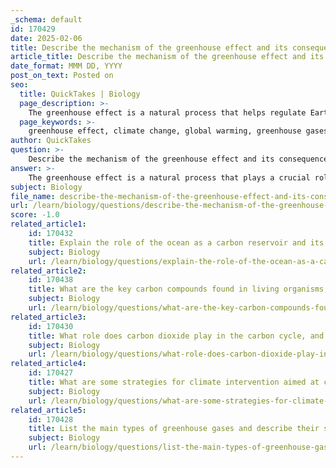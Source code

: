```yaml
---
_schema: default
id: 170429
date: 2025-02-06
title: Describe the mechanism of the greenhouse effect and its consequences on Earth's climate.
article_title: Describe the mechanism of the greenhouse effect and its consequences on Earth's climate.
date_format: MMM DD, YYYY
post_on_text: Posted on
seo:
  title: QuickTakes | Biology
  page_description: >-
    The greenhouse effect is a natural process that helps regulate Earth's climate by trapping heat from the Sun. However, human activities have increased greenhouse gas concentrations, leading to global warming and significant climate changes with serious consequences for ecosystems and human survival.
  page_keywords: >-
    greenhouse effect, climate change, global warming, greenhouse gases, carbon dioxide, methane, nitrous oxide, infrared radiation, human activities, fossil fuels, deforestation, weather patterns, extreme weather, sea level rise, ecological impact, environmental consequences
author: QuickTakes
question: >-
    Describe the mechanism of the greenhouse effect and its consequences on Earth's climate.
answer: >-
    The greenhouse effect is a natural process that plays a crucial role in regulating Earth's climate. It occurs when the Sun's energy reaches the Earth, where some of this energy is reflected back into space while the rest is absorbed, warming the planet. Greenhouse gases (GHGs) in the atmosphere, such as carbon dioxide (CO₂), methane, and nitrous oxide, trap some of this heat, preventing it from escaping back into space. This mechanism is essential for maintaining a habitable climate on Earth.\n\n### Mechanism of the Greenhouse Effect\n\n1. **Absorption of Infrared Radiation**: When sunlight reaches the Earth, it is converted into heat (infrared radiation). Greenhouse gases like CO₂ absorb this infrared radiation emitted from the Earth's surface. \n\n2. **Re-radiation of Heat**: After absorbing infrared radiation, CO₂ and other greenhouse gases re-emit some of this energy back towards the Earth's surface. This process contributes to warming the atmosphere and is vital for maintaining a temperature that supports life.\n\n### Consequences of the Greenhouse Effect on Earth's Climate\n\n1. **Increased Greenhouse Gas Emissions**: Human activities, particularly the burning of fossil fuels (coal, oil, and natural gas) and deforestation, have significantly increased the concentrations of greenhouse gases in the atmosphere. The combustion of fossil fuels releases large amounts of CO₂, enhancing the greenhouse effect.\n\n2. **Trapping of Heat**: The elevated levels of greenhouse gases trap more heat in the atmosphere, leading to a rise in global temperatures. This phenomenon is known as global warming.\n\n3. **Climate Change Consequences**: The warming of the planet results in altered weather patterns, increased frequency of extreme weather events, and rising sea levels. These changes pose serious risks to ecosystems and human societies, including threats to food security, water supply, and health.\n\nIn summary, while the greenhouse effect is a natural and necessary phenomenon for life on Earth, human-induced increases in greenhouse gas concentrations are leading to global warming and significant changes in climate patterns. This situation necessitates urgent action to mitigate greenhouse gas emissions and adapt to the changing climate to protect both the environment and human well-being.
subject: Biology
file_name: describe-the-mechanism-of-the-greenhouse-effect-and-its-consequences-on-earths-climate.md
url: /learn/biology/questions/describe-the-mechanism-of-the-greenhouse-effect-and-its-consequences-on-earths-climate
score: -1.0
related_article1:
    id: 170432
    title: Explain the role of the ocean as a carbon reservoir and its interaction with the atmosphere.
    subject: Biology
    url: /learn/biology/questions/explain-the-role-of-the-ocean-as-a-carbon-reservoir-and-its-interaction-with-the-atmosphere
related_article2:
    id: 170438
    title: What are the key carbon compounds found in living organisms, and why is carbon essential for life?
    subject: Biology
    url: /learn/biology/questions/what-are-the-key-carbon-compounds-found-in-living-organisms-and-why-is-carbon-essential-for-life
related_article3:
    id: 170430
    title: What role does carbon dioxide play in the carbon cycle, and how is its atmospheric concentration measured?
    subject: Biology
    url: /learn/biology/questions/what-role-does-carbon-dioxide-play-in-the-carbon-cycle-and-how-is-its-atmospheric-concentration-measured
related_article4:
    id: 170427
    title: What are some strategies for climate intervention aimed at carbon storage, and what challenges do they face?
    subject: Biology
    url: /learn/biology/questions/what-are-some-strategies-for-climate-intervention-aimed-at-carbon-storage-and-what-challenges-do-they-face
related_article5:
    id: 170428
    title: List the main types of greenhouse gases and describe their sources.
    subject: Biology
    url: /learn/biology/questions/list-the-main-types-of-greenhouse-gases-and-describe-their-sources
---
```


&nbsp;